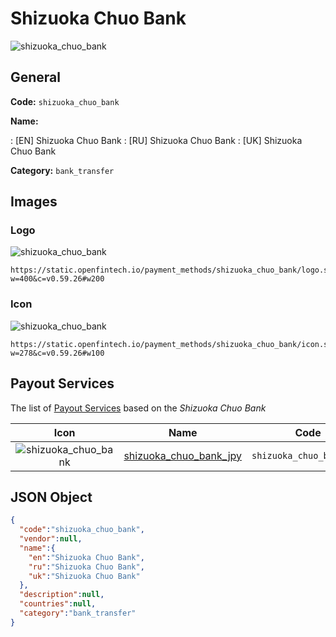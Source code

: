
# Shizuoka Chuo Bank 
![shizuoka_chuo_bank](https://static.openfintech.io/payment_methods/shizuoka_chuo_bank/logo.svg?w=400&c=v0.59.26#w200)  

## General 
**Code:** `shizuoka_chuo_bank` 
 
**Name:** 
 
:	[EN] Shizuoka Chuo Bank 
:	[RU] Shizuoka Chuo Bank 
:	[UK] Shizuoka Chuo Bank 
 
**Category:** `bank_transfer` 
 

## Images 

### Logo 
![shizuoka_chuo_bank](https://static.openfintech.io/payment_methods/shizuoka_chuo_bank/logo.svg?w=400&c=v0.59.26#w200)  

```
https://static.openfintech.io/payment_methods/shizuoka_chuo_bank/logo.svg?w=400&c=v0.59.26#w200
```  

### Icon 
![shizuoka_chuo_bank](https://static.openfintech.io/payment_methods/shizuoka_chuo_bank/icon.svg?w=278&c=v0.59.26#w100)  

```
https://static.openfintech.io/payment_methods/shizuoka_chuo_bank/icon.svg?w=278&c=v0.59.26#w100
```  

## Payout Services 
 
The list of [Payout Services](/payout-services/) based on the _Shizuoka Chuo Bank_ 

|Icon|Name|Code| 
|:---:|:---:|:---:| 
|![shizuoka_chuo_bank](https://static.openfintech.io/payout_methods/shizuoka_chuo_bank/icon.svg?w=278&c=v0.59.26#w40) |[shizuoka_chuo_bank_jpy](/payout-services/shizuoka_chuo_bank_jpy/)|`shizuoka_chuo_bank_jpy`| 
 

## JSON Object 

```json
{
  "code":"shizuoka_chuo_bank",
  "vendor":null,
  "name":{
    "en":"Shizuoka Chuo Bank",
    "ru":"Shizuoka Chuo Bank",
    "uk":"Shizuoka Chuo Bank"
  },
  "description":null,
  "countries":null,
  "category":"bank_transfer"
}
```  
